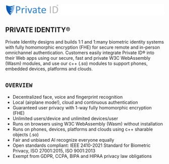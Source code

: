 [![logo-name](https://github.com/openinfer/PrivateIdentity/blob/master/images/PrivateID%20Logo%20Wide.png)](https://www.private.id/)

## PRIVATE IDENTITY®
Private Identity designs and builds 1:1 and 1:many biometric identity systems with fully homomorphic encryption (FHE) for secure remote and in-person omnichannel authentication. Customers easily integrate Private ID® into their Web apps using our secure, fast and private W3C WebAssembly (Wasm) modules, and use our c++ (.so) modules to support phones, embedded devices, platforms and clouds.

## `OVERVIEW`

* Decentralized face, voice and fingerprint recognition 
* Local (airplane mode!), cloud and continuous authentication 
* Guaranteed user privacy with 1-way fully homomorphic encryption (FHE) 
* Unlimited users/device and unlimited devices/user 
* Runs on browsers using W3C WebAssembly (Wasm) without installation
* Runs on phones, devices, platforms and clouds using c++ sharable objects (.so)
* Fair and unbiased AI recognize everyone equally
* Open standards compliant: IEEE 2410-2021 Standard for Biometric Privacy, ISO 27001:2015, ISO 9001:2013
* Exempt from GDPR, CCPA, BIPA and HIPAA privacy law obligations 

